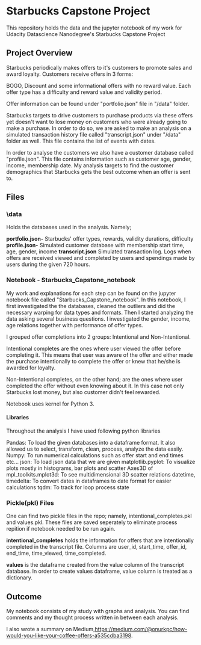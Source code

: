 # Starbucks Capstone Project
This repository holds the data and the jupyter notebook of my work for Udacity Datascience Nanodegree's Starbucks Capstone Project

## Project Overview
Starbucks periodically makes offers to it's customers to promote sales and award loyalty. Customers receive offers in 3 forms:

BOGO, Discount and some informational offers with no reward value. Each offer type has a difficulty and reward value and validity period. 

Offer information can be found under "portfolio.json" file in "/data" folder.

Starbucks targets to drive customers to purchase products via these offers yet doesn't want to lose money on customers who were already going to make a purchase. In order to do so, we are asked to make an analysis on a simulated transaction history file called "transcript.json" under "/data" folder as well. This file contains the list of events with dates.

In order to analyse the customers we also have a customer database called "profile.json". This file contains information such as customer age, gender, income, membership date. My analysis targets to find the customer demographics that Starbucks gets the best outcome when an offer is sent to.

## Files

### \data

Holds the databases used in the analysis. Namely;

**portfolio.json-** Starbucks' offer types, rewards, validity durations, difficulty 
**profile.json-** Simulated customer database with membership start time, age, gender, income
**transcript.json** Simulated transaction log. Logs when offers are received viewed and completed by users and spendings made by users during the given 720 hours.


### Notebook - Starbucks_Capstone_notebook

My work and explanations for each step can be found on the jupyter notebook file called "Starbucks_Capstone_notebook". In this notebook, I first investigated the the databases, cleaned the outliers and did the necessary warping for data types and formats. 
Then I started analyzing the data asking several business questions. I investigated the gender, income, age relations together with performance of offer types. 

I grouped offer completions into 2 groups: Intentional and Non-Intentional.

Intentional completes are the ones where user viewed the offer before completing it. This means that user was aware of the offer and either made the purchase intentionally to complete the offer or knew that he/she is awarded for loyalty. 

Non-Intentional completes, on the other hand; are the ones where user completed the offer without even knowing about it. In this case not only Starbucks lost money, but also customer didn't feel rewarded.

Notebook uses kernel for Python 3.

#### Libraries

Throughout the analysis I have used following python libraries

Pandas: To load the given databases into a dataframe format. It also allowed us to select, transform, clean, process, analyze the data easily.
Numpy: To run numerical calculations such as offer start and end times etc...
json: To load json data that we are given
matplotlib.pyplot: To visualize plots mostly in histograms, bar plots and scatter
Axes3D of mpl_toolkits.mplot3d: To see multidimensional 3D scatter relations
datetime, timedelta: To convert dates in dataframes to date format for easier calculations
tqdm: To track for loop process state

### Pickle(pkl) Files

One can find two pickle files in the repo; namely, intentional_completes.pkl and values.pkl. These files are saved seperately to eliminate process repition if notebook needed to be run again. 

**intentional_completes** holds the information for offers that are intentionally completed in the transcript file. Columns are user_id,	start_time,	offer_id,	end_time,	time_viewed,	time_completed.

**values** is the dataframe created from the value column of the transcript database. In order to create values dataframe, value column is treated as a dictionary.

## Outcome

My notebook consists of my study with graphs and analysis. You can find comments and my thought process written in between each analysis. 

I also wrote a summary on Medium,https://medium.com/@onurkpc/how-would-you-like-your-coffee-offers-a535cdba3198.

